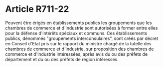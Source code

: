 # Article R711-22

Peuvent être érigés en établissements publics les groupements que les chambres de commerce et d'industrie sont autorisées à former entre elles pour la défense d'intérêts spéciaux et communs.   Ces établissements publics, dénommés "groupements interconsulaires", sont créés par décret en Conseil d'Etat pris sur le rapport du ministre chargé de la tutelle des chambres de commerce et d'industrie, sur proposition des chambres de commerce et d'industrie intéressées, après avis du ou des préfets de département et du ou des préfets de région intéressés.
